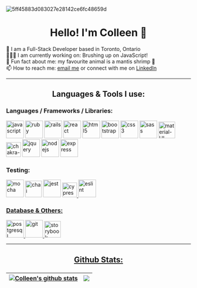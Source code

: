 ![5ff45883d083027e28142ce6fc48659d](https://user-images.githubusercontent.com/101281021/186520223-33b8ba04-4802-4775-abcf-4d9125e26da6.gif)


<h1 align="center"> Hello! I'm Colleen 👋</h1>


🍁 I am a Full-Stack Developer based in Toronto, Ontario 
<br>
👩🏻‍💻 I am currently working on: Brushing up on JavaScript!
<br>
🤗 Fun fact about me: my favourite animal is a mantis shrimp 🦐 
<br>
📫 How to reach me: [email me](mailto:colleenellengarvey@gmail.com) or connect with me on [LinkedIn](https://www.linkedin.com/in/cogarvey/)  



  
---
 
 <h2 align="center"> Languages & Tools I use:
  
  <h3>Languages / Frameworks / Libraries:</h3>
 <p>
    <img alt="javascript" height="48px" src="https://cdn.jsdelivr.net/gh/devicons/devicon/icons/javascript/javascript-plain.svg" />
    <img alt="ruby" height="48px" src="https://cdn.jsdelivr.net/gh/devicons/devicon/icons/ruby/ruby-original-wordmark.svg" />
    <img alt="rails" height="48px" src="https://cdn.jsdelivr.net/gh/devicons/devicon/icons/rails/rails-plain-wordmark.svg" /> 
   <img alt="react" height="48px" src="https://cdn.jsdelivr.net/gh/devicons/devicon/icons/react/react-original-wordmark.svg" />
    <img alt="html5" height="48px" src="https://cdn.jsdelivr.net/gh/devicons/devicon/icons/html5/html5-original-wordmark.svg" />
    <img alt="bootstrap" height="48px" src="https://cdn.jsdelivr.net/gh/devicons/devicon/icons/bootstrap/bootstrap-plain-wordmark.svg" />
    <img alt="css3" height="48px" src="https://cdn.jsdelivr.net/gh/devicons/devicon/icons/css3/css3-original-wordmark.svg" />
    <img alt="sass" height="48px" src="https://cdn.jsdelivr.net/gh/devicons/devicon/icons/sass/sass-original.svg" />
      <img alt="material-UI" height="45px" src="https://mui.com/static/logo.png" />
    <img alt="chakra-UI" height="40px" src="https://www.coffeeclass.io/logos/chakra-ui.png" />
    <img alt="jquery" height="48px" src="https://cdn.jsdelivr.net/gh/devicons/devicon/icons/jquery/jquery-original-wordmark.svg" />
    <img alt="nodejs" height="48px" src="https://cdn.jsdelivr.net/gh/devicons/devicon/icons/nodejs/nodejs-original-wordmark.svg" />
    <img alt="express" height="48px" src="https://cdn.jsdelivr.net/gh/devicons/devicon/icons/express/express-original-wordmark.svg" />
   </p>
  <h3>Testing:</h3>
  <p>
    <img alt="mocha" height="48px" src="https://cdn.jsdelivr.net/gh/devicons/devicon/icons/mocha/mocha-plain.svg" />
    <img alt="chai" height="45px" src="https://avatars.githubusercontent.com/u/1515293?s=280&v=4" />
    <img alt="jest" height="48px" src="https://cdn.jsdelivr.net/gh/devicons/devicon/icons/jest/jest-plain.svg" />
    <a href="https://www.cypress.io" target="_blank" rel="noreferrer"> <img src="https://raw.githubusercontent.com/simple-icons/simple-icons/6e46ec1fc23b60c8fd0d2f2ff46db82e16dbd75f/icons/cypress.svg" alt="cypress" width="40" height="40"/> 
    <img alt="eslint" height="48px" src="https://cdn.jsdelivr.net/gh/devicons/devicon/icons/eslint/eslint-original-wordmark.svg" />
 </p>
  <h3>Database & Others:</h3>
  <p>
    <img alt="postgresql" height="48px" src="https://cdn.jsdelivr.net/gh/devicons/devicon/icons/postgresql/postgresql-original-wordmark.svg" />
    <img alt="git" height="48px" src="https://cdn.jsdelivr.net/gh/devicons/devicon/icons/git/git-original-wordmark.svg" />
    <img alt="storybook" height="45px" src="https://avatars.githubusercontent.com/u/22632046?s=200&v=4" />

</p>
 </h2>
 
 ---
 
 
  <h2 align="center"> Github Stats:
<h3>
 </h3>

| <a href="https://github.com/cogarvey/github-readme-stats"><img align="center" src="https://github-readme-stats.vercel.app/api?username=cogarvey&show_icons=true&theme=jolly&hide_border=true" alt="Colleen's github stats" /></a> | <a href="https://github.com/cogarvey/github-readme-stats"><img align="center" src="https://github-readme-stats.vercel.app/api/top-langs/?username=cogarvey&layout=compact&langs_count=8&theme=jolly&hide_border=true" /></a> |
| ---------------------------------------------------------------------------------------------------------------------------------------------------------------------------------------------------------------------------------------- | ------------------------------------------------------------------------------------------------------------------------------------------------------------------------------------------------------------------------------------ |

</h2>
